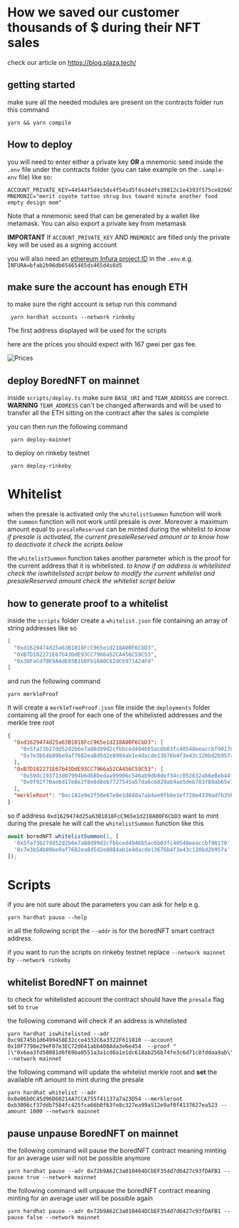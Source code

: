 # How we saved our customer thousands of $ during their NFT sales

check our article on https://blog.plaza.tech/

## getting started

make sure all the needed modules are present
on the contracts folder run this command

```
yarn && yarn compile
```

## How to deploy

you will need to enter either a private key **OR** a mnemonic seed inside the `.env` file under the contracts folder (you can take example on the `.sample-env` file) like so:

```
ACCOUNT_PRIVATE_KEY=44544f5d4s5ds4f54sd5f4sd4dfs30812c1e4393f575ce8266552b17b462b
MNEMONIC="merit coyote tattoo shrug bus toward minute another food empty design mom"
```

Note that a mnemonic seed that can be generated by a wallet like metamask. You can also export a private key from metamask

**IMPORTANT** If `ACCOUNT_PRIVATE_KEY` AND `MNEMONIC` are filled only the private key will be used as a signing account

you will also need an [ethereum Infura project ID](https://infura.io/dashboard/ethereum/) in the `.env` e.g. `INFURA=bfab2b96db65465465ds465d4s6d5`

## make sure the account has enough ETH

to make sure the right account is setup run this command

```
 yarn hardhat accounts --network rinkeby
```

The first address displayed will be used for the scripts

here are the prices you should expect with 167 gwei per gas fee.

![Prices](contract_call_prices.png)

## deploy BoredNFT on mainnet

inside `scripts/deploy.ts` make sure `BASE_URI` and `TEAM_ADDRESS` are correct.
**WARNING** `TEAM_ADDRESS` can't be changed afterwards and will be used to transfer all the ETH sitting on the contract after the sales is complete

you can then run the following command

```
 yarn deploy-mainnet
```

to deploy on rinkeby testnet

```
 yarn deploy-rinkeby
```

# Whitelist

when the presale is activated only the `whitelistSummon` function will work the `summon` function will not work until presale is over.
Moreover a maximum amount equal to `presaleReserved` can be minted during the whitelist
_to know if presale is activated, the current presaleReserved amount or to know how to deactivate it check the scripts below_

the `whitelistSummon` function takes another parameter which is the proof for the current address that it is whitelisted.
_to know if an address is whitelisted check the iswhitelisted script below_
_to modify the current whitelist and presaleReserved amount check the whitelist script below_

## how to generate proof to a whitelist

inside the `scripts` folder create a `whitelist.json` file containing an array of string addresses like so

```json
[
  "0xd1629474d25a63B1018FcC965e1d218A00F6CbD3",
  "0xB7D182271E67b43DdE93CC7966a52CA456C59C53",
  "0x3DFaCd79E9A4dE85B1b8Fb16A0C62dC6971424Fd"
]
```

and run the following command

```
yarn merkleProof
```

It will create a `merkleTreeProof.json` file inside the `deployments` folder containing all the proof for each one of the whitelisted addresses and the merkle tree root

```json
{
  "0xd1629474d25a63B1018FcC965e1d218A00F6CbD3": [
    "0x5fa73b27dd52d2b6e7a88d99d2cfbbced4946b5ac6b03fc40548eeaccbf90170",
    "0x7e3b54b89be9af7682ea8d5d2e8084ab1e4dacde13676b4f3e43c120bd2b957a"
  ],
  "0xB7D182271E67b43DdE93CC7966a52CA456C59C53": [
    "0x50dc193713d07994b6d68bedaa99906c546ab9db0def34cc052632ab6e8eb44f",
    "0x9f92f70ae6d17e8e2f8e8d8eb7727545a57da6c6829ab9ae5de6703f89ab65e7"
  ],
  "merkleRoot": "0xc182e9e2f56e67e8e1d840a7ab4ae0fbbe1ef720e4339adfb35b5048a5c0838b"
}
```

so if address `0xd1629474d25a63B1018FcC965e1d218A00F6CbD3` want to mint during the presale he will call the `whitelistSummon` function like this

```ts
await boredNFT.whitelistSummon(1, [
  '0x5fa73b27dd52d2b6e7a88d99d2cfbbced4946b5ac6b03fc40548eeaccbf90170',
  '0x7e3b54b89be9af7682ea8d5d2e8084ab1e4dacde13676b4f3e43c120bd2b957a',
]);
```

# Scripts

if you are not sure about the parameters you can ask for help e.g.

```
yarn hardhat pause --help
```

in all the following script the `--addr` is for the boredNFT smart contract address.

if you want to run the scripts on rinkeby testnet replace `--network mainnet` by `--network rinkeby`

## whitelist BoredNFT on mainnet

to check for whitelisted account the contract should have the `presale` flag set to `true`

 

the following command will check if an address is whitelisted

```
yarn hardhat iswhitelisted --adr 0xc9E745b1d6499458E32cce4332C6a3322F611810 --account 0x10F7798e29eF07e3EC72d641abb408Ada3e6e454  --proof "[\"0x6ea3fd58081d6f69ba0551a3a1cd0a1e1dc618ab256b74fe3c6d71c8fddaa9ab\",\"0x4458cb9cfcaa7840ed97117fc4f04ec0b3695dd5637ec225d645036fa58ce653\",\"0x84692e454d35f0d6fab4fa53f041de064bd3c669039ce08211824ac61af5bf6c\",\"0x40931fb4e6b274f734760a0da2008c438586b70f5d19de0e7399191e9b9af0da\",\"0x4a1238641e6bd7d68d1fa528f1dc8e20791a8b901bfdc2cbc710df8676e0e27c\",\"0x4854f35c6c9b995526385537c967d50631022db53ee5589b4bcc6316bbacd854\",\"0x5c73413277319462bcb542d05a1441e466a03890945beddb99d71e9bf53a60ae\",\"0xb6174075b56cdfb75f43ee1bfd884309803812949b7eee37a3a79a1757154fee\",\"0x3f184766f4e50d56e0e7f67dbe18c5ecb7f3b5f8664ea6fa29d01ecc3c25a3b3\",\"0xec89af8d26adc33ac83743ebb15703e47164eef91ebf9fa7a55d597d1334a86e\",\"0x9a90e004564e786d8a44bf175ac4c3ac419b5a6979066089bb62b156fdb1c09a\",\"0xe77c47127ba4eb1ee048f9c9da1aed67b81bbd625014617a499b196f13cd7780\",\"0xcbfda8d55caf4de012ade78b75dce36fc6c06e20c11070fb9c1378555859f891\"]" --network mainnet
```

the following command will update the whitelist merkle root and **set** the available nft amount to mint during the presale

```
yarn hardhat whitelist --adr 0x8e06b0C45d96D60214A7CCA755f41137a7a23D54 --merkleroot 0xb3006cf37ddb7584fc425fca66b0f63fe8c327ea99a512e9af0f4137627ea523 --amount 1000 --network mainnet
```

## pause unpause BoredNFT on mainnet

the following command will pause the boredNFT contract meaning minting for an average user will not be possible anymore

```
yarn hardhat pause --adr 0x72b9A62C3a010464DCbEF354d7d6427c93fDAFB1 --pause true --network mainnet
```

the following command will unpause the boredNFT contract meaning minting for an average user will be possible again

```
yarn hardhat pause --adr 0x72b9A62C3a010464DCbEF354d7d6427c93fDAFB1 --pause false --network mainnet
```
